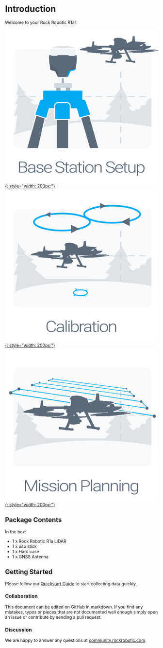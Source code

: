 # Introduction

Welcome to your Rock Robotic R1a!

[![Base placement](../img/Base-Placement.png){: style="width: 200px;"}](placing-the-base/settingup.md)
[![Calibration](../img/calibration.png){: style="width: 200px;"}](Calibration/Calibration.md)
[![Flight Plan](../img/flight-plan.png){: style="width: 200px;"}](mission-planning/mission-planning.md)

## Package Contents

In the box:

* 1 x Rock Robotic R1a LiDAR
* 1 x usb stick
* 1 x Hard case
* 1 x GNSS Antenna

## Getting Started

Please follow our [Quickstart Guide](quickstart/first-setup.md) to start collecting data quickly.

### Collaboration

This document can be edited on GitHub in markdown. If you find any mistakes, typos or  pieces that are not documented well enough simply open an issue or contribute by sending a pull request.

### Discussion

We are happy to answer any questions at [community.rockrobotic.com](http://community.rockrobotic.com).
